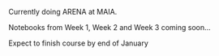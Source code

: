 Currently doing ARENA at MAIA.

Notebooks from Week 1, Week 2 and Week 3 coming soon...


Expect to finish course by end of January

